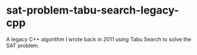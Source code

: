 sat-problem-tabu-search-legacy-cpp
==================================

A legacy C++ algorithm I wrote back in 2011 using Tabu Search to solve the SAT problem.
